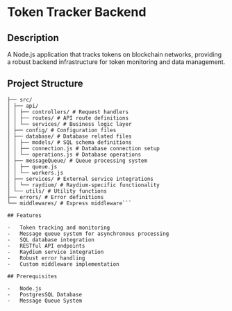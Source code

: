 # Token Tracker Backend

## Description

A Node.js application that tracks tokens on blockchain networks, providing a robust backend infrastructure for token monitoring and data management.

## Project Structure

````.
├── src/
│ ├── api/
│ │ ├── controllers/ # Request handlers
│ │ ├── routes/ # API route definitions
│ │ └── services/ # Business logic layer
│ ├── config/ # Configuration files
│ ├── database/ # Database related files
│ │ ├── models/ # SQL schema definitions
│ │ ├── connection.js # Database connection setup
│ │ └── operations.js # Database operations
│ ├── messageQueue/ # Queue processing system
│ │ ├── queue.js
│ │ └── workers.js
│ ├── services/ # External service integrations
│ │ └── raydium/ # Raydium-specific functionality
│ └── utils/ # Utility functions
├── errors/ # Error definitions
└── middlewares/ # Express middleware```

## Features

-   Token tracking and monitoring
-   Message queue system for asynchronous processing
-   SQL database integration
-   RESTful API endpoints
-   Raydium service integration
-   Robust error handling
-   Custom middleware implementation

## Prerequisites

-   Node.js
-   PostgresSQL Database
-   Message Queue System
````
